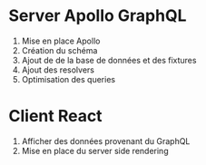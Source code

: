 # Server Apollo GraphQL

1. Mise en place Apollo
2. Création du schéma
3. Ajout de de la base de données et des fixtures
4. Ajout des resolvers
6. Optimisation des queries

# Client React

1. Afficher des données provenant du GraphQL
2. Mise en place du server side rendering